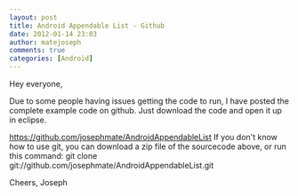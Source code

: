 ```yaml
---
layout: post
title: Android Appendable List - Github
date: 2012-01-14 23:03
author: matejoseph
comments: true
categories: [Android]
---
```

Hey everyone,

Due to some people having issues getting the code to run, I have posted the complete example code on github. Just download the code and open it up in eclipse.

<a href="https://github.com/josephmate/AndroidAppendableList">https://github.com/josephmate/AndroidAppendableList</a>
If you don't know how to use git, you can download a zip file of the sourcecode above, or run this command:
git clone git://github.com/josephmate/AndroidAppendableList.git

Cheers,
Joseph
